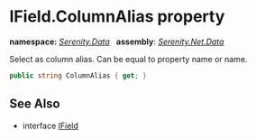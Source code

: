 # IField.ColumnAlias property
**namespace:** *[Serenity.Data](../../README.md#serenity.data-namespace)*   **assembly**: *[Serenity.Net.Data](../../README.md)*

Select as column alias. Can be equal to property name or name.

```csharp
public string ColumnAlias { get; }
```

## See Also

* interface [IField](../IField.md)